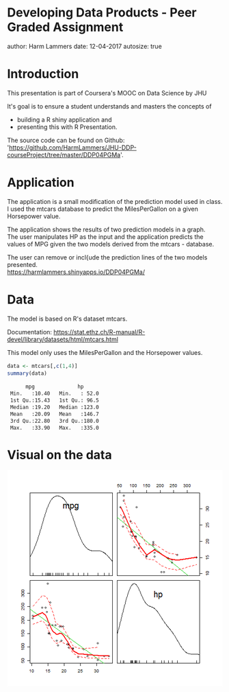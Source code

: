 Developing Data Products - Peer Graded Assignment
========================================================
author: Harm Lammers
date: 12-04-2017
autosize: true

Introduction
========================================================

This presentation is part of Coursera's MOOC on Data Science by JHU

It's goal is to ensure a student understands and masters the concepts of 
- building a R shiny application and 
- presenting this with R Presentation.

The source code can be found on Github: 'https://github.com/HarmLammers/JHU-DDP-courseProject/tree/master/DDP04PGMa'.


Application
========================================================

The application is a small modification of the prediction model used in class.  
I used the mtcars database to predict the MilesPerGallon on a given Horsepower value.

The application shows the results of two prediction models in a graph.  
The user manipulates HP as the input and the application predicts the values of MPG given the two models derived from the mtcars - database.  
  
The user can remove or incl{ude the prediction lines of the two models presented.  
https://harmlammers.shinyapps.io/DDP04PGMa/


Data
========================================================
  
The model is based on R's dataset mtcars.  
  
Documentation: https://stat.ethz.ch/R-manual/R-devel/library/datasets/html/mtcars.html  
  
This model only uses the MilesPerGallon and the Horsepower values.  
  

```r
data <- mtcars[,c(1,4)] 
summary(data)
```

```
      mpg              hp       
 Min.   :10.40   Min.   : 52.0  
 1st Qu.:15.43   1st Qu.: 96.5  
 Median :19.20   Median :123.0  
 Mean   :20.09   Mean   :146.7  
 3rd Qu.:22.80   3rd Qu.:180.0  
 Max.   :33.90   Max.   :335.0  
```

Visual on the data
========================================================
  
![plot of chunk unnamed-chunk-2](DDP04PGMa-figure/unnamed-chunk-2-1.png)
